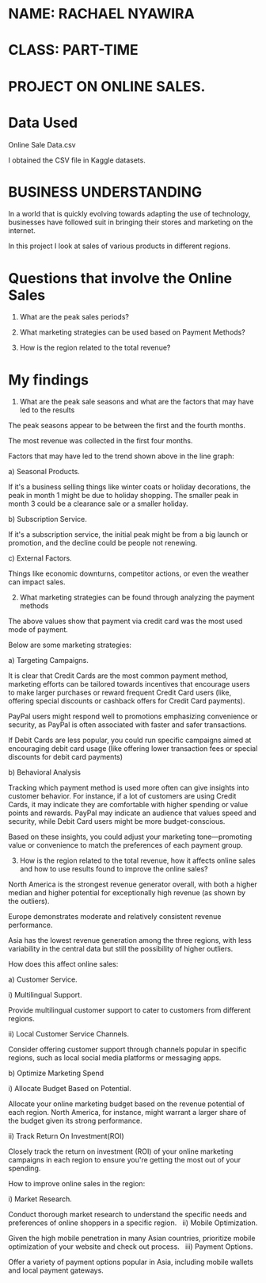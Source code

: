 # NAME: RACHAEL NYAWIRA
# CLASS: PART-TIME


# PROJECT ON ONLINE SALES.


# Data Used 
Online Sale Data.csv

I obtained the CSV file in Kaggle datasets.

# BUSINESS UNDERSTANDING
In a world that is quickly evolving towards adapting the use of technology, businesses have followed suit in bringing their stores and marketing on the internet.


In this project I look at sales of various products in different regions.


# Questions that involve the Online Sales


1. What are the peak sales periods?

2. What marketing strategies can be used based on Payment Methods?

3. How is the region related to the total revenue?

# My findings


1. What are the peak sale seasons and what are the factors that may have led to the results

The peak seasons  appear to be between the first and the fourth months.

The most revenue was collected in the first four months.

Factors that may have led to the trend shown above in the line graph:

a) Seasonal Products.

If it's a business selling things like winter coats or holiday decorations, the peak in month 1 might be due to holiday shopping. The smaller peak in month 
3 could be a clearance sale or a smaller holiday.

b) Subscription Service.

If it's a subscription service, the initial peak might be from a big launch or promotion, and the decline could be people not renewing.

c) External Factors.

Things like economic downturns, competitor actions, or even the weather can impact sales.


2.  What marketing strategies can be found through analyzing the payment methods


The above values show that payment via credit card was the most used mode of payment.

Below are some marketing strategies:

a) Targeting Campaigns.

It is clear that Credit Cards are the most common payment method, marketing efforts can be tailored towards incentives that encourage users to make larger purchases or reward frequent Credit Card users (like, offering special discounts or cashback offers for Credit Card payments).

PayPal users might respond well to promotions emphasizing convenience or security, as PayPal is often associated with faster and safer transactions.

If Debit Cards are less popular, you could run specific campaigns aimed at encouraging debit card usage (like offering lower transaction fees or special discounts for debit card payments)

b) Behavioral Analysis

Tracking which payment method is used more often can give insights into customer behavior. For instance, if a lot of customers are using Credit Cards, it may indicate they are comfortable with higher spending or value points and rewards. PayPal may indicate an audience that values speed and security, while Debit Card users might be more budget-conscious.

Based on these insights, you could adjust your marketing tone—promoting value or convenience to match the preferences of each payment group.


3. How is the region related to the total revenue, how it affects online sales and how to use results found to improve the online sales?


North America is the strongest revenue generator overall, with both a higher median and higher potential for exceptionally high revenue (as shown by the outliers).

Europe demonstrates moderate and relatively consistent revenue performance.

Asia has the lowest revenue generation among the three regions, with less variability in the central data but still the possibility of higher outliers.

How does this affect online sales:

a) Customer Service.

i) Multilingual Support.

Provide multilingual customer support to cater to customers from different regions.   

ii) Local Customer Service Channels.

Consider offering customer support through channels popular in specific regions, such as local social media platforms or messaging apps.

b) Optimize Marketing Spend

i) Allocate Budget Based on Potential.

Allocate your online marketing budget based on the revenue potential of each region. North America, for instance, might warrant a larger share of the budget given its strong performance.

ii) Track Return On Investment(ROI)

Closely track the return on investment (ROI) of your online marketing campaigns in each region to ensure you're getting the most out of your spending.

How to improve online sales in the region:

i) Market Research.

Conduct thorough market research to understand the specific needs and preferences of online shoppers in a specific region. 
  
ii) Mobile Optimization.

Given the high mobile penetration in many Asian countries, prioritize mobile optimization of your website and check out process. 
  
iii) Payment Options.

Offer a variety of payment options popular in Asia, including mobile wallets and local payment gateways.
